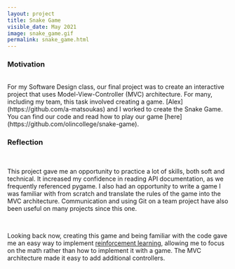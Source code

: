 ```yaml
---
layout: project
title: Snake Game
visible_date: May 2021
image: snake_game.gif
permalink: snake_game.html
---
```


### Motivation
<br>
For my Software Design class, our final project was to create an interactive project that uses Model-View-Controller (MVC) architecture. For many, including my team, this task involved creating a game. [Alex](https://github.com/a-matsoukas) and I worked to create the Snake Game. You can find our code and read how to play our game [here](https://github.com/olincollege/snake-game).

<br>


### Reflection

<br>

This project gave me an opportunity to practice a lot of skills, both soft and technical. It increased my confidence in reading API documentation, as we frequently referenced pygame. I also had an opportunity to write a game I was familiar with from scratch and translate the rules of the game into the MVC architecture. Communication and using Git on a team project have also been useful on many projects since this one.

<br>

Looking back now, creating this game and being familiar with the code gave me an easy way to implement [reinforcement learning](http://lila.engineer/snake-game-reinforcement-learning/), allowing me to focus on the math rather than how to implement it with a game. The MVC architecture made it easy to add additional controllers.